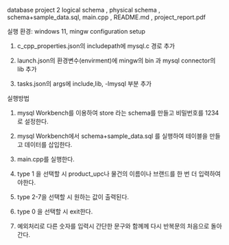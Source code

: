 database project 2
logical schema , physical schema , schema+sample_data.sql, main.cpp , README.md , project_report.pdf

실행 환경: windows 11, mingw
configuration setup
1. c_cpp_properties.json의 includepath에 mysql.c 경로 추가

2. launch.json의 환경변수(envirment)에 mingw의 bin 과 mysql connector의 lib 추가

3. tasks.json의 args에 include,lib, -lmysql 부분 추가  

실행방법
1. mysql Workbench를 이용하여 store 라는 schema를 만들고 비밀번호를 1234로 설정한다.

2. mysql Workbench에서 schema+sample_data.sql 를 실행하여 테이블을 만들고 데이터를 삽입한다.

3. main.cpp를 실행한다.

4. type 1 을 선택할 시 product_upc나 물건의 이름이나 브랜드를 한 번 더 입력하여야한다.

5. type 2-7을 선택할 시 원하는 값이 출력된다.

6. type 0 을 선택할 시 exit한다.

7. 예외처리로 다른 숫자를 입력시 간단한 문구와 함께께 다시 반복문의 처음으로 돌아간다.